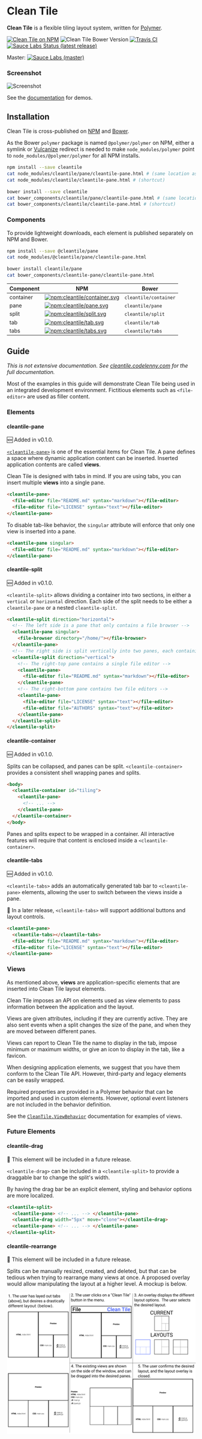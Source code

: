# Clean Tile
**Clean Tile** is a flexible tiling layout system, written for [Polymer][].

[![Clean Tile on NPM](https://img.shields.io/npm/v/cleantile.svg)](https://www.npmjs.com/package/cleantile)
![Clean Tile Bower Version](https://img.shields.io/bower/v/cleantile.svg)
[![Travis CI](https://travis-ci.org/cleantile/cleantile.svg?branch=master)](https://travis-ci.org/cleantile/cleantile)
[![Sauce Labs Status (latest release)](https://saucelabs.com/buildstatus/cleantile-tags)](https://saucelabs.com/u/cleantile-tags)

Master: 
[![Sauce Labs (master) ](https://saucelabs.com/browser-matrix/cleantile-master.svg)](https://saucelabs.com/u/cleantile-master)

### Screenshot

![Screenshot][simple-binding-screenshot]

See the [documentation][cleantile.codelenny.com] for demos.

## Installation

Clean Tile is cross-published on [NPM][] and [Bower][].

As the Bower `polymer` package is named `@polymer/polymer` on NPM, either a symlink or [Vulcanize][] redirect is needed
to make `node_modules/polymer` point to `node_modules/@polymer/polymer` for all NPM installs.

```sh
npm install --save cleantile
cat node_modules/cleantile/pane/cleantile-pane.html # (same location as source repository)
cat node_modules/cleantile/cleantile-pane.html # (shortcut)
```

```sh
bower install --save cleantile
cat bower_components/cleantile/pane/cleantile-pane.html # (same location as source repository)
cat bower_components/cleantile/cleantile-pane.html # (shortcut)
```

### Components

To provide lightweight downloads, each element is published separately on NPM and Bower.

```sh
npm install --save @cleantile/pane
cat node_modules/@cleantile/pane/cleantile-pane.html
```

```sh
bower install cleantile/pane
cat bower_components/cleantile-pane/cleantile-pane.html
```

Component | NPM | Bower
--------- | --- | -----
container | [![npm:cleantile/container.svg][]][npm:cleantile/container] | `cleantile/container`
pane | [![npm:cleantile/pane.svg][]][npm:cleantile/pane] | `cleantile/pane`
split | [![npm:cleantile/split.svg][]][npm:cleantile/split] | `cleantile/split`
tab | [![npm:cleantile/tab.svg][]][npm:cleantile/tab] | `cleantile/tab`
tabs | [![npm:cleantile/tabs.svg][]][npm:cleantile/tabs] | `cleantile/tabs`


## Guide
*This is not extensive documentation.  See [cleantile.codelenny.com][] for the full documentation.*

Most of the examples in this guide will demonstrate Clean Tile being used in an integrated development environment.
Fictitious elements such as `<file-editor>` are used as filler content.

### Elements

#### cleantile-pane

:new: Added in v0.1.0.

[`<cleantile-pane>`][] is one of the essential items for Clean Tile.  A pane defines a space where dynamic application
content can be inserted.  Inserted application contents are called **views**.

Clean Tile is designed with tabs in mind.  If you are using tabs, you can insert multiple **views** into a single pane.

```html
<cleantile-pane>
  <file-editor file="README.md" syntax="markdown"></file-editor>
  <file-editor file="LICENSE" syntax="text"></file-editor>
</cleantile-pane>
```

To disable tab-like behavior, the `singular` attribute will enforce that only one view is inserted into a pane.

```html
<cleantile-pane singular>
  <file-editor file="README.md" syntax="markdown"></file-editor>
</cleantile-pane>
```

#### cleantile-split

:new: Added in v0.1.0.

`<cleantile-split>` allows dividing a container into two sections, in either a `vertical` or `horizontal` direction.
Each side of the split needs to be either a `cleantile-pane` or a nested `cleantile-split`.

```html
<cleantile-split direction="horizontal">
  <!-- The left side is a pane that only contains a file browser -->
  <cleantile-pane singular>
    <file-browser directory="/home/"></file-browser>
  </cleantile-pane>
  <!-- The right side is split vertically into two panes, each containing text editors -->
  <cleantile-split direction="vertical">
    <!-- The right-top pane contains a single file editor -->
    <cleantile-pane>
      <file-editor file="README.md" syntax="markdown"></file-editor>
    </cleantile-pane>
    <!-- The right-bottom pane contains two file editors -->
    <cleantile-pane>
      <file-editor file="LICENSE" syntax="text"></file-editor>
      <file-editor file="AUTHORS" syntax="text"></file-editor>
    </cleantile-pane>
  </cleantile-split>
</cleantile-split>
```

#### cleantile-container

:new: Added in v0.1.0.

Splits can be collapsed, and panes can be split.  `<cleantile-container>` provides a consistent shell wrapping panes
and splits.

```html
<body>
  <cleantile-container id="tiling">
    <cleantile-pane>
      <!-- ... -->
    </cleantile-pane>
  </cleantile-container>
</body>
```

Panes and splits expect to be wrapped in a container.  All interactive features will require that content is enclosed
inside a `<cleantile-container>`.

#### cleantile-tabs

:new: Added in v0.1.0.

`<cleantile-tabs>` adds an automatically generated tab bar to `<cleantile-pane>` elements, allowing the user to switch
between the views inside a pane.

:memo: In a later release, `<cleantile-tabs>` will support additional buttons and layout controls.

```html
<cleantile-pane>
  <cleantile-tabs></cleantile-tabs>
  <file-editor file="README.md" syntax="markdown"></file-editor>
  <file-editor file="LICENSE" syntax="text"></file-editor>
</cleantile-pane>
```

### Views

As mentioned above, **views** are application-specific elements that are inserted into Clean Tile layout elements.

Clean Tile imposes an API on elements used as view elements to pass information between the application and the layout.

Views are given attributes, including if they are currently active.  They are also sent events when a split changes the
size of the pane, and when they are moved between different panes.

Views can report to Clean Tile the name to display in the tab, impose minimum or maximum widths, or give an icon to
display in the tab, like a favicon.

When designing application elements, we suggest that you have them conform to the Clean Tile API.  However, third-party
and legacy elements can be easily wrapped.

Required properties are provided in a Polymer behavior that can be imported and used in custom elements.  However,
optional event listeners are not included in the behavior definition.

See the [`CleanTile.ViewBehavior`][] documentation for examples of views.

### Future Elements

#### cleantile-drag

:memo: This element will be included in a future release.

`<cleantile-drag>` can be included in a `<cleantile-split>` to provide a draggable bar to change the split's width.

By having the drag bar be an explicit element, styling and behavior options are more localized.

```html
<cleantile-split>
  <cleantile-pane> <!-- ... --> </cleantile-pane>
  <cleantile-drag width="5px" move="clone"></cleantile-drag>
  <cleantile-pane> <!-- ... --> </cleantile-pane>
</cleantile-split>
```

#### cleantile-rearrange

:memo: This element will be included in a future release.

Splits can be manually resized, created, and deleted, but that can be tedious when trying to rearrange many views at
once.  A proposed overlay would allow manipulating the layout at a higher level.  A mockup is below.

![CleanTile rearrange mockup](rearrange.png)

[NPM]: https://npmjs.com
[Bower]: https://bower.io/
[Vulcanize]: https://github.com/Polymer/vulcanize

[Polymer]: https://www.polymer-project.org/1.0/
[polymer-doc-def]: https://www.polymer-project.org/1.0/docs/devguide/registering-elements#main-document-definitions

[cleantile.codelenny.com]: http://cleantile.codelenny.com/
[`<cleantile-pane>`]: http://cleantile.codelenny.com/#cleantile-pane
[`CleanTile.ViewBehavior`]: http://cleantile.codelenny.com/#CleanTile.ViewBehavior

[simple-binding-screenshot]: https://cdn.rawgit.com/cleantile/cleantile/adf567c5c59fc1a5326690610f3a33a3bbd31d37/lib/binding.png

[npm:cleantile/container.svg]: https://img.shields.io/npm/v/@cleantile/container.svg
[npm:cleantile/container]: https://www.npmjs.com/package/@cleantile/container
[npm:cleantile/pane.svg]: https://img.shields.io/npm/v/@cleantile/pane.svg
[npm:cleantile/pane]: https://www.npmjs.com/package/@cleantile/pane
[npm:cleantile/split.svg]: https://img.shields.io/npm/v/@cleantile/split.svg
[npm:cleantile/split]: https://www.npmjs.com/package/@cleantile/split
[npm:cleantile/tab.svg]: https://img.shields.io/npm/v/@cleantile/tab.svg
[npm:cleantile/tab]: https://www.npmjs.com/package/@cleantile/tab
[npm:cleantile/tabs.svg]: https://img.shields.io/npm/v/@cleantile/tabs.svg
[npm:cleantile/tabs]: https://www.npmjs.com/package/@cleantile/tabs

